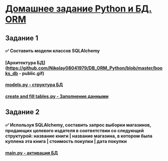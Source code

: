 # [Домашнее задание Python и БД. ORM][def]

## Задание 1

#### ✅ Составить модели классов SQLAlchemy 

#### [Архитектура БД](https://github.com/Nikolay08041979/DB_ORM_Python/blob/master/books_db - public.gif)
#### [models.py - структура БД](https://github.com/Nikolay08041979/DB_ORM_Python/blob/master/models.py)
#### [create and fill tables.py - Заполнение данными](https://github.com/Nikolay08041979/DB_ORM_Python/blob/master/create_and_fill_tables.py)


## Задание 2

#### ✅ Используя SQLAlchemy, составить запрос выборки магазинов, продающих целевого издателя в соответствии со следующей структурой: название книги | название магазина, в котором была куплена эта книга | стоимость покупки | дата покупки

#### [main.py - активация БД](https://github.com/Nikolay08041979/DB_ORM_Python/blob/master/main.py)




[def]: https://github.com/netology-code/py-homeworks-db/tree/SQLPY-76/06-orm